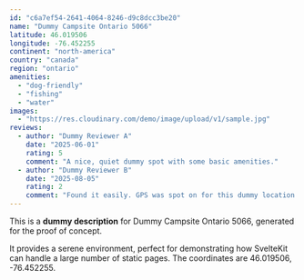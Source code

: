 ```yaml
---
id: "c6a7ef54-2641-4064-8246-d9c8dcc3be20"
name: "Dummy Campsite Ontario 5066"
latitude: 46.019506
longitude: -76.452255
continent: "north-america"
country: "canada"
region: "ontario"
amenities:
  - "dog-friendly"
  - "fishing"
  - "water"
images:
  - "https://res.cloudinary.com/demo/image/upload/v1/sample.jpg"
reviews:
  - author: "Dummy Reviewer A"
    date: "2025-06-01"
    rating: 5
    comment: "A nice, quiet dummy spot with some basic amenities."
  - author: "Dummy Reviewer B"
    date: "2025-08-05"
    rating: 2
    comment: "Found it easily. GPS was spot on for this dummy location."
---
```


This is a **dummy description** for Dummy Campsite Ontario 5066, generated for the proof of concept.

It provides a serene environment, perfect for demonstrating how SvelteKit can handle a large number of static pages. The coordinates are 46.019506, -76.452255.
